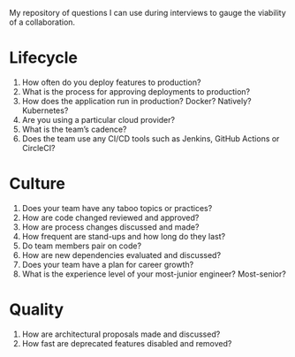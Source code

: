 My repository of questions I can use during interviews to gauge the viability of a collaboration.

# Lifecycle

1. How often do you deploy features to production?
2. What is the process for approving deployments to production?
2. How does the application run in production? Docker? Natively? Kubernetes?
3. Are you using a particular cloud provider?
4. What is the team’s cadence?
5. Does the team use any CI/CD tools such as Jenkins, GitHub Actions or CircleCI?

# Culture

1. Does your team have any taboo topics or practices?
2. How are code changed reviewed and approved?
3. How are process changes discussed and made?
4. How frequent are stand-ups and how long do they last?
5. Do team members pair on code?
6. How are new dependencies evaluated and discussed?
7. Does your team have a plan for career growth?
8. What is the experience level of your most-junior engineer? Most-senior? 

# Quality

1. How are architectural proposals made and discussed?
2. How fast are deprecated features disabled and removed?